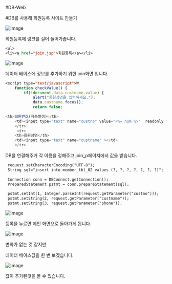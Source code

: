 #DB-Web

#DB를 사용해 회원등록 사이트 만들기

![image](https://user-images.githubusercontent.com/93520535/186063218-9ae93371-29c6-4cb2-bd22-6ad08afe0579.png)

회원등록에 링크를 걸어 들어가줍니다. 

```jsp
<ul>
<li><a href="join.jsp">회원등록</a></li>
```

![image](https://user-images.githubusercontent.com/93520535/186063456-c0fccc79-2d47-4ccf-a6a8-6304dbb39f98.png)

데이터 베이스에 정보를 추가하기 위한 join화면 입니다.

```jsp
<script type="text/javascript">W
	function checkValue() {
		if(!document.data.custname.value) {
			alert("회원성명을 입력하세요.");
			data.custname.focus();
			return false;
            
<th>회원번호(자동발생)</th>
	<td><input type="text" name="custno" value="<%= num %>"  readonly ></td>
	</tr>
     <tr>
	<th>회원성명</th>
	<td><input type="text" name="custname" ></td>
	</tr>            
```
DB를 연결해주거
각 이름을 정해주고 join_p페이지에서 값을 받습니다.

```jsp
 request.setCharacterEncoding("UTF-8");
 String sql="insert into member_tbl_02 values (?, ?, ?, ?, ?, ?, ?)";
 
 Connection conn = DBConnect.getConnection();
 PreparedStatement pstmt = conn.prepareStatement(sql);
 
 pstmt.setInt(1, Integer.parseInt(request.getParameter("custno")));
 pstmt.setString(2, request.getParameter("custname"));
 pstmt.setString(3, request.getParameter("phone"));
```

![image](https://user-images.githubusercontent.com/93520535/186064030-7d1e2a57-22c8-426d-8792-5e564b295f09.png)

등록을 누르면 메인 화면으로 돌아가게 됩니다.

![image](https://user-images.githubusercontent.com/93520535/186064074-faa77a95-5a22-4680-ae01-ce1f5ea6c8e7.png)

변화가 없는 것 같지만

데이터 베이스값을 한 번 보겠습니다.


![image](https://user-images.githubusercontent.com/93520535/186064428-f3db0ce8-9144-45b4-af0b-e7526de702db.png)


값이 추가된것을 볼 수 있습니다.










